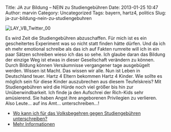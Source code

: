 Title: JA zur Bildung – NEIN zu Studiengebühren
Date: 2013-01-25 10:47
Author: marvin
Category: Uncategorized
Tags: bayern, hartz4, politics
Slug: ja-zur-bildung-nein-zu-studiengebuhren

![LAY_VB_Twitter_00]({static}/images/LAY_VB_Twitter_00.png)

Es wird Zeit die Studiengebühren abzuschaffen. Für mich ist es ein
gescheitertes Experiment was so nicht statt finden hätte dürfen. Und da
ich eh mehr emotional schreibe als das ich auf Fakten rumreite will ich
in ein paar Sätzen schreiben wieso ich das so sehe. Ich glaube daran das
Bildung der einzige Weg ist etwas in dieser Gesellschaft verändern zu
können. Durch Bildung können Versäumnisse vergangener tage ausgebügelt
werden. Wissen ist Macht. Das wissen wir alle. Nun ist Leben in
Deutschland teuer. Hartz 4 Eltern bekommen Hartz 4 Kinder. Wie sollte es
möglich sein für diese Kinder auszubrechen aus diesem Teufelskreis? Mit
Studiengebühren wird die Hürde noch viel größer bis hin zur
Unüberwindbarkeit. Ich finde ja den Aufschrei der Rich-Kids sehr
amüsierend. Sie haben Angst ihre angeborenen Privilegien zu verlieren.
Also Leute... auf ins Amt... unterschreiben...!

-   [Wo kann ich für das Volksbegehren gegen Studiengebühren
    unterschreiben?](http://wo-unterschreiben.de/)
-   [Mehr Informationen](http://volksbegehren-studiengebuehren.de/)

